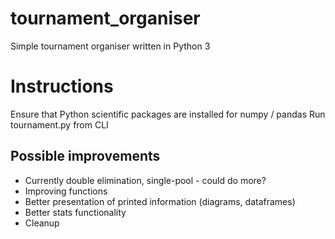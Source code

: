 # tournament_organiser
Simple tournament organiser written in Python 3

# Instructions
Ensure that Python scientific packages are installed for numpy / pandas
Run tournament.py from CLI

## Possible improvements
* Currently double elimination, single-pool - could do more?
* Improving functions
* Better presentation of printed information (diagrams, dataframes)
* Better stats functionality
* Cleanup
